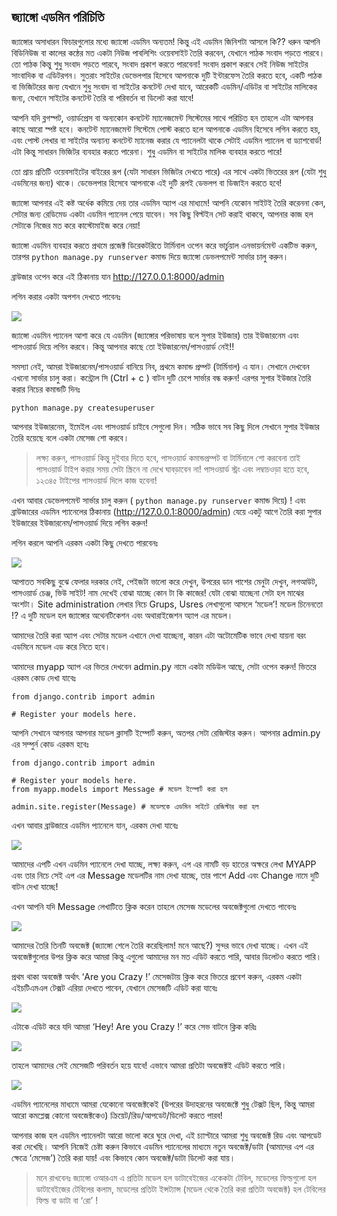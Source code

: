 ## জ্যাঙ্গো এডমিন পরিচিতি

জ্যাঙ্গোর অসাধারন ফিচারগুলোর মধ্যে জ্যাঙ্গো এডমিন অন্যতম! কিন্তু এই এডমিন জিনিশটা আসলে কি??
ধরুন আপনি বিডিনিউজ বা কালের কন্ঠের মত একটা নিউজ পাবলিশিং ওয়েবসাইট তৈরি করবেন, যেখানে পাঠক সংবাদ পড়তে পারবে। তো পাঠক কিন্তু শুধু সংবাদ পড়তে পারবে, সংবাদ প্রকাশ করতে পারবেনা! সংবাদ প্রকাশ করবে সেই নিউজ সাইটের সাংবাদিক বা এডিটরগন।
সুতরাং সাইটের ডেভেলপার হিসেবে আপনাকে দুটি ইন্টারফেস তৈরি করতে হবে, একটি পাঠক বা ভিজিটরের জন্য যেখানে শুধু সংবাদ বা সাইটের কনটেন্ট দেখা যাবে, আরেকটি এডমিন/এডিটর বা সাইটের মালিকের জন্য, যেখানে সাইটের কনটেন্ট তৈরি বা পরিবর্তন বা ডিলেট করা যাবে!

আপনি যদি ব্লগস্পট, ওয়ার্ডপ্রেস বা অন্যকোন কনটেন্ট ম্যানেজমেন্ট সিস্টেমের সাথে পরিচিত হন তাহলে এটা আপনার কাছে আরো স্পষ্ট হবে। কনটেন্ট ম্যানেজমেন্ট সিস্টেমে পোস্ট করতে হলে আপনাকে এডমিন হিসেবে লগিন করতে হয়, এবং পোস্ট লেখার বা সাইটের অন্যান্য কনটেন্ট ম্যানেজ করার যে প্যানেলটা থাকে সেটাই এডমিন প্যানেল বা ড্যাশবোর্ড! এটা কিন্তু সাধারন ভিজিটর ব্যবহার করতে পারেনা। শুধু এডমিন বা সাইটের মালিক ব্যবহার করতে পারে!

তো প্রায় প্রতিটি ওয়েবসাইটের বাইরের রূপ (যেটা সাধারন ভিজিটর দেখতে পারে) এর সাথে একটা ভিতরের রূপ (যেটা শুধু এডমিনের জন্য) থাকে। ডেভেলপার হিসেবে আপনাকে এই দুটি রূপই ডেভলপ বা ডিজাইন করতে হবে! 

জ্যাঙ্গো আপনার এই কষ্ট অর্ধেক কমিয়ে দেয় তার এডমিন অ্যাপ এর মাধ্যমে! আপনি যেকোন সাইটই তৈরি করেননা কেন, সেটার জন্য রেডিমেড একটা এডমিন প্যানেল পেয়ে যাবেন। সব কিছু বিল্টইন সেট করাই থাকবে, আপনার কাজ হল সেটাকে নিজের মত করে কাস্টোমাইজ করে নেয়া!

জ্যাঙ্গো এডমিন ব্যবহার করতে প্রথমে প্রজেক্ট ডিরেকটরিতে টার্মিনাল ওপেন করে ভার্চুয়াল এনভায়র্নমেন্ট একটিভ করুন, তারপর   `python manage.py runserver` কমান্ড দিয়ে জ্যাঙ্গো ডেভলপমেন্ট সার্ভার চালু করুন।

ব্রাউজার ওপেন করে এই ঠিকানায় যান 
http://127.0.0.1:8000/admin 

লগিন করার একটা অপশন দেখতে পাবেনঃ 

 ![](https://i.imgur.com/dbMRKf0.png)

জ্যাঙ্গো এডমিন প্যানেল আশা করে যে এডমিন (জ্যাঙ্গোর পরিভাষায় বলে সুপার ইউজার) তার ইউজারনেম এবং পাসওয়ার্ড দিয়ে লগিন করবে। কিন্তু আপনার কাছে তো ইউজারনেম/পাসওয়ার্ড নেই!!

সমস্যা নেই, আমরা ইউজারনেম/পাসওয়ার্ড বানিয়ে নিব, প্রথমে কমান্ড প্রম্পট (টার্মিনাল) এ যান। সেখানে দেখবেন এখনো সার্ভার চালু করা। কন্ট্রোল সি (Ctrl + c ) বাটন দুটি চেপে সার্ভার বন্ধ করুন! এরপর সুপার ইউজার তৈরি করার নিচের কমান্ডটি দিনঃ

    python manage.py createsuperuser

আপনার ইউজারনেম, ইমেইল এবং পাসওয়ার্ড চাইবে সেগুলো দিন। সঠিক ভাবে সব কিছু দিলে সেখানে সুপার ইউজার তৈরি হয়েছে বলে একটা মেসেজ শো করবে।

> লক্ষ্য করুন, পাসওয়ার্ড কিন্তু দুইবার দিতে হবে, পাসওয়ার্ড কমান্ডপ্রম্পট বা টার্মিনালে শো করবেনা তাই পাসওয়ার্ড টাইপ করার সময় সেটা স্ক্রিনে না দেখে ঘাবড়াবেন না! পাসওয়ার্ড স্ট্রং এবং লম্বাচওড়া হতে হবে, ১২৩৪৫ টাইপের পাসওয়ার্ড দিলে কাজ হবেনা!

এখন আবার ডেভেলপমেন্ট সার্ভার চালু করুন ( `python manage.py runserver` কমান্ড দিয়ে) ! এবং ব্রাউজারের এডমিন প্যানেলের ঠিকানায় (http://127.0.0.1:8000/admin) যেয়ে একটু আগে তৈরি করা সুপার ইউজারের ইউজারনেম/পাসওয়ার্ড দিয়ে লগিন করুন!

লগিন করলে আপনি এরকম একটা কিছু দেখতে পারবেনঃ

 ![](https://i.imgur.com/x2elHaL.png)

আপাতত সবকিছু বুঝে ফেলার দরকার নেই, পেইজটা ভালো করে দেখুন, উপরের ডান পাশের মেনুটা দেখুন, লগআউট, পাসওয়ার্ড চেঞ্জ, ভিউ সাইট! নাম দেখেই বোঝা যাচ্ছে কোন টা কি কাজের! যেটা বোঝা যাচ্ছেনা সেটা হল মাঝের অংশটা। Site administration  লেখার নিচে  Grups, Usres লেখাগুলো আসলে ‘মডেল’! মডেল চিনেনতো !? এ দুটি মডেল হল জ্যাঙ্গোর অথেনটিকেশন এবং অথারাইজেশন অ্যাপ এর মডেল।

আমাদের তৈরি করা অ্যাপ এবং সেটার মডেল এখানে দেখা যাচ্ছেনা, কারন এটা অটোমেটিক ভাবে দেখা যায়না বরং এডমিনে  মডেল এড করে নিতে হবে। 

আমাদের myapp অ্যাপ এর ভিতর দেখবেন admin.py নামে একটা মডিউল আছে, সেটা ওপেন করুন! ভিতরে এরকম কোড দেখা যাবেঃ

    from django.contrib import admin
    
    # Register your models here.

আপনি সেখানে আপনার আপনার মডেল ক্লাসটি ইম্পোর্ট করুন, অতপর সেটা রেজিস্টার করুন। আপনার admin.py এর  সম্পুর্ন কোড এরকম হবেঃ

    from django.contrib import admin
    
    # Register your models here.
    from myapp.models import Message # মডেল ইম্পোর্ট করা হল
    
    admin.site.register(Message) # মডেলকে এডমিন সাইটে রেজিস্টার করা হল


এখন আবার ব্রাউজারে এডমিন প্যানেলে যান, এরকম দেখা যাবেঃ
 
 ![](https://i.imgur.com/ltYreqA.png)

আমাদের এপটি এখন এডমিন প্যানেলে দেখা যাচ্ছে, লক্ষ্য করুন, এপ এর নামটি বড় হাতের অক্ষরে লেখা MYAPP এবং তার নিচে সেই এপ এর Message মডেলটির নাম দেখা যাচ্ছে, তার পাশে Add এবং Change নামে দুটি বাটন দেখা যাচ্ছে! 

এখন আপনি যদি Message লেখাটিতে ক্লিক করেন তাহলে মেসেজ মডেলের অবজেক্টগুলো দেখতে পাবেনঃ

![](https://i.imgur.com/v2RKvoZ.png)


আমাদের তৈরি তিনটি অবজেক্ট  (জ্যাঙ্গো শেলে তৈরি করেছিলাম! মনে আছে?) সুন্দর ভাবে দেখা যাচ্ছে। এখন এই অবজেক্টগুলোর উপর ক্লিক করে আমরা কিন্তু এগুলো আমাদের মন মত এডিট করতে পারি, আবার ডিলেটও করতে পারি।

প্রথম থাকা অবজেক্ট অর্থাৎ ‘Are you Crazy !’ মেসেজটায় ক্লিক করে ভিতরে প্রবেশ করুন, এরকম একটা এইচটিএমএল টেক্সট এরিয়া দেখতে পাবেন, যেখানে মেসেজটি এডিট করা যাবেঃ

 ![](https://i.imgur.com/ryIXkpq.png)

এটাকে এডিট করে যদি আমরা ‘Hey! Are you Crazy !’ করে সেভ বাটনে ক্লিক করিঃ

 ![](https://i.imgur.com/o0XrKwk.png)

তাহলে আমাদের সেই মেসেজটি পরিবর্তন হয়ে যাবে! এভাবে আমরা প্রতিটা অবজেক্টই এডিট করতে পারি।

 ![](https://i.imgur.com/kWRBSan.png)


এডমিন প্যানেলের মাধ্যমে আমরা যেকোনো অবজেক্টকেই (উপরের উদাহরনের অবজেক্টে শুধু টেক্সট ছিল, কিন্তু আমরা আরো কমপ্লেক্স কোনো অবজেক্টকেও) ক্রিয়েট/রিড/আপডেট/ডিলেট করতে পারব!

আপনার কাজ হল এডমিন প্যানেলটা আরো ভালো করে ঘুরে দেখা, এই চ্যাপ্টারে আমরা শুধু অবজেক্ট রিড এবং আপডেট করা দেখেছি। আপনি নিজেই চেষ্টা করুন কিভাবে এডমিন প্যানেলের মাধ্যমে নতুন অবজেক্ট/ডাটা (আমাদের এপ এর ক্ষেত্রে ‘মেসেজ’) তৈরি করা যায়! এবং কিভাবে কোন অবজেক্ট/ডাটা ডিলেট করা যায়।

> মনে রাখবেনঃ জ্যাঙ্গো ওআরএম এ প্রতিটা মডেল হল ডাটাবেইজের একেকটা টেবিল, মডেলের ফিল্ডগুলো হল ডাটাবেইজের টেবিলের কলাম, মডেলের প্রতিটা ইন্সট্যান্স (মডেল থেকে তৈরি করা প্রতিটা অবজেক্ট) হল টেবিলের ফিল্ড বা ডাটা বা ‘রো’ !  
> 
